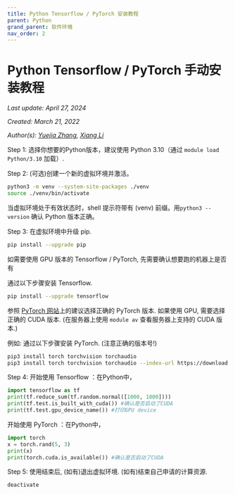```yaml
---
title: Python Tensorflow / PyTorch 安装教程
parent: Python
grand_parent: 软件环境
nav_order: 2
---
```


# Python Tensorflow / PyTorch 手动安装教程

*Last update: April 27, 2024*

*Created: March 21, 2022*

*Author(s): [Yuejia Zhang](mailto:yuejiazhang21@m.fudan.edu.cn), [Xiang Li](mailto:646873166@qq.com)*


Step 1: 选择你想要的Python版本，建议使用 Python 3.10（通过 `module load Python/3.10` 加载）.

Step 2: (可选)创建一个新的虚拟环境并激活。

~~~ bash
python3 -m venv --system-site-packages ./venv
source ./venv/bin/activate
~~~

当虚拟环境处于有效状态时，shell 提示符带有 (venv) 前缀。用`python3 --version` 确认 Python 版本正确。

Step 3: 在虚拟环境中升级 pip.

~~~ bash
pip install --upgrade pip
~~~

如需要使用 GPU 版本的 Tensorflow / PyTorch, 先需要确认想要跑的机器上是否有

通过以下步骤安装 Tensorflow.

~~~ bash
pip install --upgrade tensorflow
~~~

参照 [PyTorch 网站](https://pytorch.org/get-started/locally/)上的建议选择正确的 PyTorch 版本. 如果使用 GPU, 需要选择正确的 CUDA 版本. (在服务器上使用 `module av` 查看服务器上支持的 CUDA 版本.)

例如: 通过以下步骤安装 PyTorch. (注意正确的版本号!)

~~~ bash
pip3 install torch torchvision torchaudio
pip3 install torch torchvision torchaudio --index-url https://download.pytorch.org/whl/cu118
~~~

Step 4: 开始使用 Tensorflow ：在Python中，

~~~ python
import tensorflow as tf
print(tf.reduce_sum(tf.random.normal([1000, 1000])))
print(tf.test.is_built_with_cuda()) #确认是否启动了CUDA
print(tf.test.gpu_device_name()) #打印GPU device
~~~

开始使用 PyTorch ：在Python中，

~~~ python
import torch
x = torch.rand(5, 3)
print(x)
print(torch.cuda.is_available()) #确认是否启动了CUDA
~~~

Step 5: 使用结束后, (如有)退出虚拟环境. (如有)结束自己申请的计算资源.

~~~ bash
deactivate
~~~

